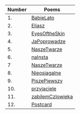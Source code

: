 
| Number | Poems                |
| ------ | -------------------- |
| 1.     | [BabieLato](/poetry/BabieLato.md)        |
| 2.     | [Eliasz](/poetry/Eliasz.md)           |
| 3.     | [EyesOftheSkin](/poetry/EyesOftheSkin.md)    |
| 4.     | [JaPoprowadze](/poetry/JaPoprowadze.md)     |
| 5.     | [NaszeTwarze](/poetry/NaszeTwarze.md)      |
| 6.     | [naInsta](/poetry/naInsta.md)          |
| 7      | [NaszeTwarze](/poetry/NaszeTwarze.md)      |
| 8.     | [Nieosiagalne](/poetry/Nieosiagalne.md)     |
| 9.     | [PiszePiewszy](/poetry/PiszePiewszy.md)     |
| 10.    | [przyjaciele](/poetry/przyjaciele.md)      |
| 11.    | [zabilemCzlowieka](/poetry/zabilemCzlowieka.md) |
| 12.    | [Postcard](/Postcard.md)         |
